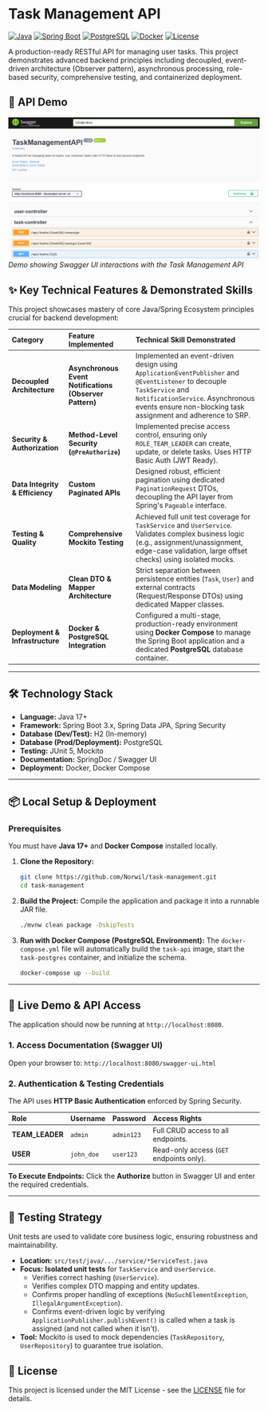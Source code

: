 # Task Management API

[![Java](https://img.shields.io/badge/Java-17-orange.svg)](https://www.oracle.com/java/)
[![Spring Boot](https://img.shields.io/badge/Spring%20Boot-3.x-brightgreen.svg)](https://spring.io/projects/spring-boot)
[![PostgreSQL](https://img.shields.io/badge/PostgreSQL-13+-blue.svg)](https://www.postgresql.org/)
[![Docker](https://img.shields.io/badge/Docker-20.10+-blue.svg)](https://www.docker.com/)
[![License](https://img.shields.io/badge/License-MIT-blue.svg)](https://opensource.org/licenses/MIT)

A production-ready RESTful API for managing user tasks. This project demonstrates advanced backend principles including decoupled, event-driven architecture (Observer pattern), asynchronous processing, role-based security, comprehensive testing, and containerized deployment.
## 🎥 API Demo

![Task Management API Demo](swagger-demo.gif)
*Demo showing Swagger UI interactions with the Task Management API*

## ✨ Key Technical Features & Demonstrated Skills

This project showcases mastery of core Java/Spring Ecosystem principles crucial for backend development:

| Category                        | Feature Implemented                                     | Technical Skill Demonstrated                                                                                                                                                                                                 |
|:--------------------------------|:--------------------------------------------------------|:-----------------------------------------------------------------------------------------------------------------------------------------------------------------------------------------------------------------------------|
| **Decoupled Architecture**      | **Asynchronous Event Notifications (Observer Pattern)** | Implemented an event-driven design using `ApplicationEventPublisher` and `@EventListener` to decouple `TaskService` and `NotificationService`. Asynchronous events ensure non-blocking task assignment and adherence to SRP. |
| **Security & Authorization**    | **Method-Level Security (`@PreAuthorize`)**             | Implemented precise access control, ensuring only `ROLE_TEAM_LEADER` can create, update, or delete tasks. Uses HTTP Basic Auth (JWT Ready).                                                                                  |
| **Data Integrity & Efficiency** | **Custom Paginated APIs**                               | Designed robust, efficient pagination using dedicated `PaginationRequest` DTOs, decoupling the API layer from Spring's `Pageable` interface.                                                                                 |
| **Testing & Quality**           | **Comprehensive Mockito Testing**                       | Achieved full unit test coverage for `TaskService` and `UserService`. Validates complex business logic (e.g., assignment/unassignment, edge-case validation, large offset checks) using isolated mocks.                      |
| **Data Modeling**               | **Clean DTO & Mapper Architecture**                     | Strict separation between persistence entities (`Task`, `User`) and external contracts (Request/Response DTOs) using dedicated Mapper classes.                                                                               |
| **Deployment & Infrastructure** | **Docker & PostgreSQL Integration**                     | Configured a multi-stage, production-ready environment using **Docker Compose** to manage the Spring Boot application and a dedicated **PostgreSQL** database container.                                                     |

---

## 🛠️ Technology Stack

* **Language:** Java 17+
* **Framework:** Spring Boot 3.x, Spring Data JPA, Spring Security
* **Database (Dev/Test):** H2 (In-memory)
* **Database (Prod/Deployment):** PostgreSQL
* **Testing:** JUnit 5, Mockito
* **Documentation:** SpringDoc / Swagger UI
* **Deployment:** Docker, Docker Compose

---

## 📦 Local Setup & Deployment

### Prerequisites

You must have **Java 17+** and **Docker Compose** installed locally.

1.  **Clone the Repository:**
    ```bash
    git clone https://github.com/Norwil/task-management.git
    cd task-management
    ```

2.  **Build the Project:** Compile the application and package it into a runnable JAR file.
    ```bash
    ./mvnw clean package -DskipTests
    ```

3.  **Run with Docker Compose (PostgreSQL Environment):**
    The `docker-compose.yml` file will automatically build the `task-api` image, start the `task-postgres` container, and initialize the schema.
    ```bash
    docker-compose up --build
    ```

---

## 🔗 Live Demo & API Access

The application should now be running at `http://localhost:8080`.

### 1. **Access Documentation (Swagger UI)**

Open your browser to: `http://localhost:8080/swagger-ui.html`

### 2. **Authentication & Testing Credentials**

The API uses **HTTP Basic Authentication** enforced by Spring Security.

| Role             | Username   | Password   | Access Rights                              |
|:-----------------|:-----------|:-----------|:-------------------------------------------|
| **TEAM\_LEADER** | `admin`    | `admin123` | Full CRUD access to all endpoints.         |
| **USER**         | `john_doe` | `user123`  | Read-only access (`GET` endpoints only).   |

**To Execute Endpoints:** Click the **Authorize** button in Swagger UI and enter the required credentials.

---

## 📝 Testing Strategy

Unit tests are used to validate core business logic, ensuring robustness and maintainability.

* **Location:** `src/test/java/.../service/*ServiceTest.java`
* **Focus:** **Isolated unit tests** for `TaskService` and `UserService`.
    * Verifies correct hashing (`UserService`).
    * Verifies complex DTO mapping and entity updates.
    * Confirms proper handling of exceptions (`NoSuchElementException`, `IllegalArgumentException`).
    * Confirms event-driven logic by verifying `ApplicationPublisher.publishEvent()` is called when a task is assigned (and not called when it isn't).
* **Tool:** Mockito is used to mock dependencies (`TaskRepository`, `UserRepository`) to guarantee true isolation.

## 📜 License

This project is licensed under the MIT License - see the [LICENSE](LICENSE) file for details.